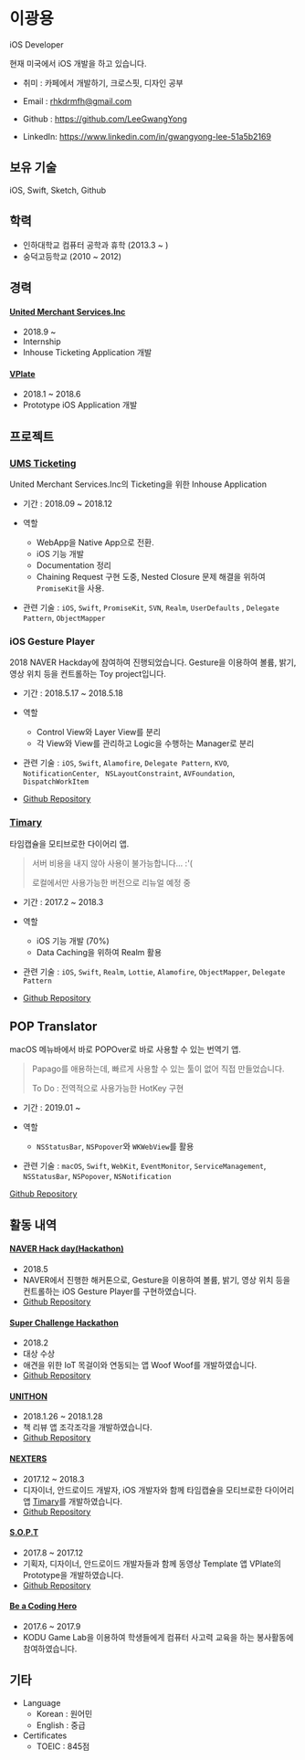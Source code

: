 # 이광용

iOS Developer

현재 미국에서 iOS 개발을 하고 있습니다.

- 취미 : 카페에서 개발하기, 크로스핏, 디자인 공부

- Email : rhkdrmfh@gmail.com
- Github : https://github.com/LeeGwangYong
- LinkedIn: https://www.linkedin.com/in/gwangyong-lee-51a5b2169

## 보유 기술

iOS, Swift, Sketch, Github

## 학력

- 인하대학교 컴퓨터 공학과 휴학 (2013.3 ~ )
- 숭덕고등학교 (2010 ~ 2012)

## 경력

#### [United Merchant Services.Inc ](http://www.unitedmerchant.com)

  - 2018.9 ~ 
  - Internship
  - Inhouse Ticketing Application 개발

#### [VPlate](https://www.vplate.io)

  - 2018.1 ~ 2018.6
  - Prototype iOS Application 개발

## 프로젝트

### [UMS Ticketing](https://itunes.apple.com/us/app/ums-employee/id1450179576?mt=8) 

United Merchant Services.Inc의 Ticketing을 위한 Inhouse Application

- 기간 : 2018.09 ~ 2018.12

- 역할 
  - WebApp을 Native App으로 전환. 
  - iOS 기능 개발
  - Documentation 정리
  - Chaining Request 구현 도중, Nested Closure 문제 해결을 위하여 `PromiseKit`을 사용.

- 관련 기술 : `iOS`, `Swift`, `PromiseKit`, `SVN`, `Realm`, `UserDefaults` , `Delegate Pattern`,  `ObjectMapper`

### iOS Gesture Player

2018 NAVER Hackday에 참여하여 진행되었습니다. Gesture을 이용하여 볼륨, 밝기, 영상 위치 등을 컨트롤하는 Toy project입니다.

- 기간 : 2018.5.17 ~ 2018.5.18

- 역할
  - Control View와 Layer View를 분리
  - 각 View와 View를 관리하고 Logic을 수행하는 Manager로 분리

- 관련 기술 : `iOS`, `Swift`, `Alamofire`, `Delegate Pattern`, `KVO`, `NotificationCenter`, ` NSLayoutConstraint`, `AVFoundation`, `DispatchWorkItem`

- [Github Repository](https://github.com/LeeGwangYong/iOS-GesturePlayer)

### [Timary](https://itunes.apple.com/kr/app/timary/id1357941605?mt=8)

타임캡슐을 모티브로한 다이어리 앱.

> 서버 비용을 내지 않아 사용이 불가능합니다… :'(
>
> 로컬에서만 사용가능한 버전으로 리뉴얼 예정 중

- 기간 : 2017.2 ~ 2018.3

- 역할
  - iOS 기능 개발 (70%)
  - Data Caching을 위하여 Realm 활용

- 관련 기술 : `iOS`, `Swift`, `Realm`, `Lottie`, `Alamofire`,  `ObjectMapper`, `Delegate Pattern`

- [Github Repository](https://github.com/LeeGwangYong/Diary)

## POP Translator

macOS 메뉴바에서 바로 POPOver로 바로 사용할 수 있는 번역기 앱.

> Papago를 애용하는데, 빠르게 사용할 수 있는 툴이 없어 직접 만들었습니다.
>
> To Do : 전역적으로 사용가능한 HotKey 구현

- 기간 : 2019.01 ~ 

- 역할 
  - `NSStatusBar`, `NSPopover`와 `WKWebView`를  활용

- 관련 기술 : `macOS`, `Swift`, `WebKit`, `EventMonitor`, `ServiceManagement`, `NSStatusBar`, `NSPopover`, `NSNotification`

[Github Repository](https://github.com/LeeGwangYong/POP-Translator)

## 활동 내역

#### [NAVER Hack day(Hackathon)](https://d2.naver.com/news/5277651)

- 2018.5
- NAVER에서 진행한 해커톤으로, Gesture을 이용하여 볼륨, 밝기, 영상 위치 등을 컨트롤하는 iOS Gesture Player를 구현하였습니다. 
- [Github Repository]((https://github.com/LeeGwangYong/iOS-GesturePlayer))

#### [Super Challenge Hackathon](https://www.jobaba.net/evtIfo/dtl.do?seq=7202&sn=3)

- 2018.2
- 대상 수상
- 애견을 위한 IoT 목걸이와 연동되는 앱 Woof Woof를 개발하였습니다. 
- [Github Repository](https://github.com/LeeGwangYong/WOOFWOOF)

#### [UNITHON](https://www.facebook.com/unithonWithU/)

- 2018.1.26 ~ 2018.1.28
- 책 리뷰 앱 조각조각을 개발하였습니다. 
- [Github Repository](https://github.com/LeeGwangYong/UNITON)

#### [NEXTERS](http://teamnexters.com)

- 2017.12 ~ 2018.3
- 디자이너, 안드로이드 개발자, iOS 개발자와 함께 타임캡슐을 모티브로한 다이어리 앱 [Timary](https://itunes.apple.com/kr/app/timary/id1357941605?mt=8)를 개발하였습니다. 
- [Github Repository](https://github.com/LeeGwangYong/Diary)

#### [S.O.P.T](http://sopt.org/wp/)

- 2017.8 ~ 2017.12
- 기획자, 디자이너, 안드로이드 개발자들과 함께 동영상 Template 앱 VPlate의 Prototype을 개발하였습니다. 
- [Github Repository](https://github.com/LeeGwangYong/VPLATE)

#### [Be a Coding Hero](http://www.jakorea.org/front/community/user/noticeview.do?seq=699&pseq=&searchText=be+a+coding&cPage=1&flag=&navDepth1=1&navDepth2=1&board_subtype=)

- 2017.6 ~ 2017.9
- KODU Game Lab을 이용하여 학생들에게 컴퓨터 사고력 교육을 하는 봉사활동에 참여하였습니다.

## 기타

- Language
  - Korean : 원어민
  - English : 중급
- Certificates
  - TOEIC : 845점